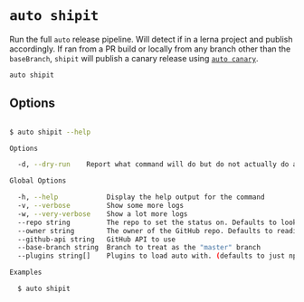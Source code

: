 # `auto shipit`

Run the full `auto` release pipeline. Will detect if in a lerna project and publish accordingly. If ran from a PR build or locally from any branch other than the `baseBranch`, `shipit` will publish a canary release using [`auto canary`](./auto-canary.md).

```sh
auto shipit
```

## Options

```sh

$ auto shipit --help

Options

  -d, --dry-run    Report what command will do but do not actually do anything

Global Options

  -h, --help            Display the help output for the command
  -v, --verbose         Show some more logs
  -w, --very-verbose    Show a lot more logs
  --repo string         The repo to set the status on. Defaults to looking in the package definition for the platform
  --owner string        The owner of the GitHub repo. Defaults to reading from the package definition for the platform
  --github-api string   GitHub API to use
  --base-branch string  Branch to treat as the "master" branch
  --plugins string[]    Plugins to load auto with. (defaults to just npm)

Examples

  $ auto shipit
```
